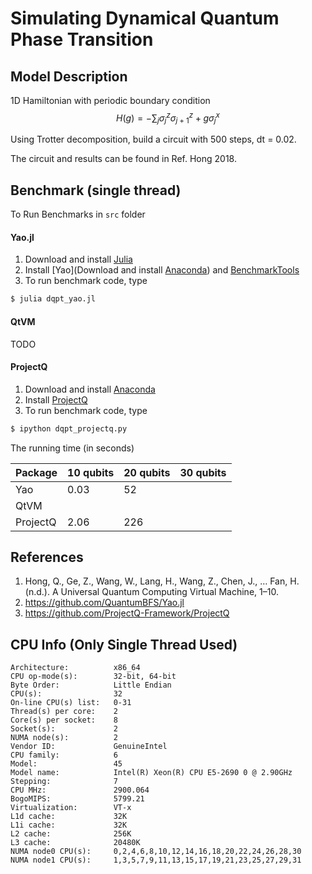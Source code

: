 # Simulating Dynamical Quantum Phase Transition

## Model Description
1D Hamiltonian with periodic boundary condition
$$ H(g) = -\sum_j \sigma_j^z\sigma_{j+1}^z + g\sigma_j^x $$

Using Trotter decomposition, build a circuit with 500 steps, dt = 0.02.

The circuit and results can be found in Ref. Hong 2018.

## Benchmark (single thread)
To Run Benchmarks in `src` folder
#### Yao.jl
1. Download and install [Julia](https://julialang.org/downloads/)
2. Install [Yao](Download and install [Anaconda](https://www.anaconda.com/download/)) and [BenchmarkTools](https://github.com/JuliaCI/BenchmarkTools.jl)
3. To run benchmark code, type
```bash
$ julia dqpt_yao.jl
```

#### QtVM
TODO

#### ProjectQ
1. Download and install [Anaconda](https://www.anaconda.com/download/)
2. Install [ProjectQ](https://projectq.readthedocs.io/en/latest/tutorials.html)
3. To run benchmark code, type
```bash
$ ipython dqpt_projectq.py
```

The running time (in seconds)

| Package  | 10 qubits | 20 qubits | 30 qubits |
| -------- | --------- | --------- | --------- |
| Yao      |   0.03    |     52    |           |
| QtVM     |           |           |           |
| ProjectQ |   2.06    |    226    |           |


## References
1. Hong, Q., Ge, Z., Wang, W., Lang, H., Wang, Z., Chen, J., … Fan, H. (n.d.). A Universal Quantum Computing Virtual Machine, 1–10.
2. https://github.com/QuantumBFS/Yao.jl
3. https://github.com/ProjectQ-Framework/ProjectQ

## CPU Info (Only Single Thread Used)
```
Architecture:          x86_64
CPU op-mode(s):        32-bit, 64-bit
Byte Order:            Little Endian
CPU(s):                32
On-line CPU(s) list:   0-31
Thread(s) per core:    2
Core(s) per socket:    8
Socket(s):             2
NUMA node(s):          2
Vendor ID:             GenuineIntel
CPU family:            6
Model:                 45
Model name:            Intel(R) Xeon(R) CPU E5-2690 0 @ 2.90GHz
Stepping:              7
CPU MHz:               2900.064
BogoMIPS:              5799.21
Virtualization:        VT-x
L1d cache:             32K
L1i cache:             32K
L2 cache:              256K
L3 cache:              20480K
NUMA node0 CPU(s):     0,2,4,6,8,10,12,14,16,18,20,22,24,26,28,30
NUMA node1 CPU(s):     1,3,5,7,9,11,13,15,17,19,21,23,25,27,29,31
```
